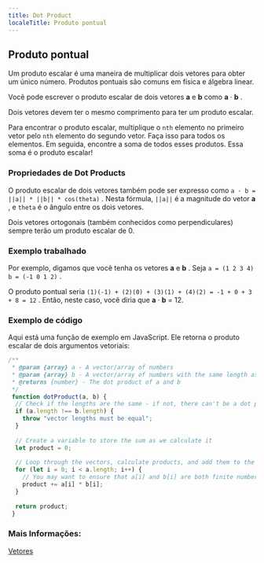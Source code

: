 ```yaml
---
title: Dot Product
localeTitle: Produto pontual
---
```

## Produto pontual

Um produto escalar é uma maneira de multiplicar dois vetores para obter um único número. Produtos pontuais são comuns em física e álgebra linear.

Você pode escrever o produto escalar de dois vetores **a** e **b** como **a** · **b** .

Dois vetores devem ter o mesmo comprimento para ter um produto escalar.

Para encontrar o produto escalar, multiplique o `nth` elemento no primeiro vetor pelo `nth` elemento do segundo vetor. Faça isso para todos os elementos. Em seguida, encontre a soma de todos esses produtos. Essa soma é o produto escalar!

### Propriedades de Dot Products

O produto escalar de dois vetores também pode ser expresso como `a · b = ||a|| * ||b|| * cos(theta)` . Nesta fórmula, `||a||` é a magnitude do vetor **a** , e `theta` é o ângulo entre os dois vetores.

Dois vetores ortogonais (também conhecidos como perpendiculares) sempre terão um produto escalar de 0.

### Exemplo trabalhado

Por exemplo, digamos que você tenha os vetores **a** e **b** . Seja `a = (1 2 3 4)` `b = (-1 0 1 2)` .

O produto pontual seria `(1)(-1) + (2)(0) + (3)(1) + (4)(2) = -1 + 0 + 3 + 8 = 12` . Então, neste caso, você diria que **a** · **b** = 12.

### Exemplo de código

Aqui está uma função de exemplo em JavaScript. Ele retorna o produto escalar de dois argumentos vetoriais:

```javascript
/** 
 * @param {array} a - A vector/array of numbers 
 * @param {array} b - A vector/array of numbers with the same length as a 
 * @returns {number} - The dot product of a and b 
 */ 
 function dotProduct(a, b) { 
  // Check if the lengths are the same - if not, there can't be a dot product 
  if (a.length !== b.length) { 
    throw "vector lengths must be equal"; 
  } 
 
  // Create a variable to store the sum as we calculate it 
  let product = 0; 
 
  // Loop through the vectors, calculate products, and add them to the total 
  for (let i = 0; i < a.length; i++) { 
    // You may want to ensure that a[i] and b[i] are both finite numbers 
    product += a[i] * b[i]; 
  } 
 
  return product; 
 } 
```

### Mais Informações:

[Vetores](../vectors/index.md)